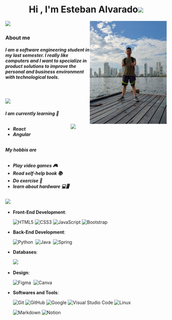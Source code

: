 
<h1 align="center">Hi , I'm Esteban Alvarado<img src="https://media.giphy.com/media/hvRJCLFzcasrR4ia7z/giphy.gif" width="35"></h1>

<img align="right" style="width:15rem; height:auto" src="Yop.png"/>
 <picture><img src = "https://github.com/7oSkaaa/7oSkaaa/blob/main/Images/about_me.gif?raw=true" width = 50px ><h3>About me</h3></picture> 
 


<h5>I am a software engineering student in my last semester. I really like computers and I want to specialize in
 product solutions to improve the personal and business environment with technological tools.</h5>
<br><br>
<a href="https://www.youtube.com/watch?v=dQw4w9WgXcQ"><img src="https://user-images.githubusercontent.com/73097560/115834477-dbab4500-a447-11eb-908a-139a6edaec5c.gif"></a>
    

<h5><img align="right" src="https://media.giphy.com/media/SWoSkN6DxTszqIKEqv/giphy.gif" width = 300px></picture>
I am currently learning 📖
 <br><br>
   <ul>
     <li> React</li>
     <li> Angular</li>
   </ul>
 <br>
 My hobbis are
 <br><br>
   <ul>
    <li> Play video games 🎮</li>
    <li> Read self-help book 📚 </li>
    <li> Do exercise 🥋</li>
    <li> learn about hardware 💻🖥</li>
  </ul>
 </h5>                 
<a href="https://www.youtube.com/watch?v=dQw4w9WgXcQ"><img src="https://user-images.githubusercontent.com/73097560/115834477-dbab4500-a447-11eb-908a-139a6edaec5c.gif"></a>
    
- **Front-End Development**:

   ![HTML5](https://img.shields.io/badge/HTML5%20-%23E34F26.svg?style=for-the-badge&logo=html5&logoColor=white)
   ![CSS3](https://img.shields.io/badge/CSS%20-%231572B6.svg?style=for-the-badge&logo=css3&logoColor=white)
   ![JavaScript](https://img.shields.io/badge/JavaScript%20-%23F7DF1E.svg?style=for-the-badge&logo=javascript&logoColor=black)
   ![Bootstrap](https://img.shields.io/badge/bootstrap-%23563D7C.svg?style=for-the-badge&logo=bootstrap&logoColor=white)&nbsp;

- **Back-End Development**:
  
     ![Python](https://img.shields.io/badge/python-3670A0?style=for-the-badge&logo=python&logoColor=ffdd54)&nbsp;
     ![Java](https://img.shields.io/badge/java-%23ED8B00.svg?style=for-the-badge&logo=java&logoColor=white)&nbsp;
     ![Spring](https://img.shields.io/badge/spring-%236DB33F.svg?style=for-the-badge&logo=spring&logoColor=white)&nbsp;
  
- **Databases**:
    
    <img src="https://img.shields.io/badge/MySQL-00000F?style=for-the-badge&logo=mysql&logoColor=white">

  
- **Design**:
  
    ![Figma](https://img.shields.io/badge/figma-%23F24E1E.svg?style=for-the-badge&logo=figma&logoColor=white)&nbsp;
    ![Canva](https://img.shields.io/badge/Canva-%2300C4CC.svg?style=for-the-badge&logo=Canva&logoColor=white)&nbsp;
  
    
  
- **Softwares and Tools**:

    ![Git](https://img.shields.io/badge/git-%23F05033.svg?style=for-the-badge&logo=git&logoColor=white)
    ![GitHub](https://img.shields.io/badge/github-%23121011.svg?style=for-the-badge&logo=github&logoColor=white)
    ![Google](https://img.shields.io/badge/google-%234285F4.svg?style=for-the-badge&logo=google&logoColor=white)
    ![Visual Studio Code](https://img.shields.io/badge/Visual%20Studio%20Code-0078d7.svg?style=for-the-badge&logo=visual-studio-code&logoColor=white)
    ![Linux](https://img.shields.io/badge/Linux-FCC624?style=for-the-badge&logo=linux&logoColor=black)

    ![Markdown](https://img.shields.io/badge/markdown-%23000000.svg?style=for-the-badge&logo=markdown&logoColor=white)
    ![Notion](https://img.shields.io/badge/Notion-%23000000.svg?style=for-the-badge&logo=notion&logoColor=white)&nbsp;
 

